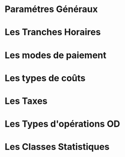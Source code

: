 # Paramétres Généraux

# Les Tranches Horaires

# Les modes de paiement

# Les types de coûts

# Les Taxes

# Les Types d'opérations OD

# Les Classes Statistiques
